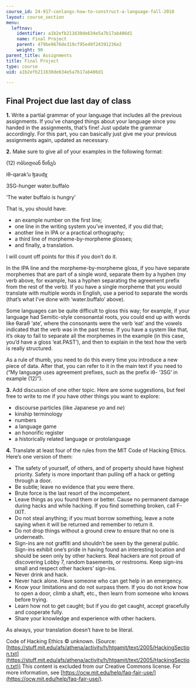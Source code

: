 ```yaml
---
course_id: 24-917-conlangs-how-to-construct-a-language-fall-2018
layout: course_section
menu:
  leftnav:
    identifier: a1b2efb211630de634e5a7b17ab406d1
    name: Final Project
    parent: 479be9676de319cf95e49f24391236e2
    weight: 90
parent_title: Assignments
title: Final Project
type: course
uid: a1b2efb211630de634e5a7b17ab406d1

---
```


Final Project due last day of class
-----------------------------------

**1\.** Write a partial grammar of your language that includes all the previous assignments. If you’ve changed things about your language since you handed in the assignments, that’s fine! Just update the grammar accordingly. For this part, you can basically just give me your previous assignments again, updated as necessary.

**2\.** Make sure to give all of your examples in the following format:

(12) ობსიდიან წინგს

iθ-qarak’u ɮaudχ

3SG-hunger water.buffalo

‘The water buffalo is hungry’

That is, you should have:

*   an example number on the first line;
*   one line in the writing system you’ve invented, if you did that;
*   another line in IPA or a practical orthography;
*   a third line of morpheme-by-morpheme glosses;
*   and finally, a translation.

I will count off points for this if you don’t do it.

In the IPA line and the morpheme-by-morpheme gloss, if you have separate morphemes that are part of a single word, separate them by a hyphen (my verb above, for example, has a hyphen separating the agreement prefix from the rest of the verb). If you have a single morpheme that you would translate with multiple words in English, use a period to separate the words (that’s what I’ve done with ‘water.buffalo’ above).

Some languages can be quite difficult to gloss this way; for example, if your language had Semitic-style consonantal roots, you could end up with words like θaraθ ‘ate’, where the consonants were the verb ‘eat’ and the vowels indicated that the verb was in the past tense. If you have a system like that, it’s okay to fail to separate all the morphemes in the example (in this case, you’d have a gloss ‘eat.PAST’), and then to explain in the text how the verb is really structured.

As a rule of thumb, you need to do this every time you introduce a new piece of data. After that, you can refer to it in the main text if you need to (“My language uses agreement prefixes, such as the prefix iθ- ‘3SG’ in example (12)”).

**3.** Add discussion of one other topic. Here are some suggestions, but feel free to write to me if you have other things you want to explore:

*   discourse particles (like Japanese _yo_ and _ne_)
*   kinship terminology
*   numbers
*   a language game
*   an honorific register
*   a historically related language or protolanguage

**4.** Translate at least four of the rules from the MIT Code of Hacking Ethics. Here’s one version of them:

*   The safety of yourself, of others, and of property should have highest priority. Safety is more important than pulling off a hack or getting through a door.
*   Be subtle; leave no evidence that you were there.
*   Brute force is the last resort of the incompetent.
*   Leave things as you found them or better. Cause no permanent damage during hacks and while hacking. If you find something broken, call F-IXIT.
*   Do not steal anything; if you must borrow something, leave a note saying when it will be returned and remember to return it.
*   Do not drop things without a ground crew to ensure that no one is underneath.
*   Sign-ins are not graffiti and shouldn’t be seen by the general public. Sign-ins exhibit one’s pride in having found an interesting location and should be seen only by other hackers. Real hackers are not proud of discovering Lobby 7, random basements, or restrooms. Keep sign-ins small and respect other hackers’ sign-ins.
*   Never drink and hack.
*   Never hack alone. Have someone who can get help in an emergency.
*   Know your limitations and do not surpass them. If you do not know how to open a door, climb a shaft, etc., then learn from someone who knows before trying.
*   Learn how not to get caught; but if you do get caught, accept gracefully and cooperate fully.
*   Share your knowledge and experience with other hackers.

As always, your translation doesn’t have to be literal.

  
Code of Hacking Ethics © unknown. (Source: [https://stuff.mit.edu/afs/athena/activity/h/htgamit/text/2005/HackingSection.txt](https://stuff.mit.edu/afs/athena/activity/h/htgamit/text/2005/HackingSection.txt)) This content is excluded from our Creative Commons license. For more information, see [https://ocw.mit.edu/help/faq-fair-use/](https://ocw.mit.edu/help/faq-fair-use/).